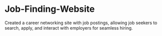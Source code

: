 # Job-Finding-Website
Created a career networking site with job postings, allowing job seekers to search, apply, and interact with employers for seamless hiring.
